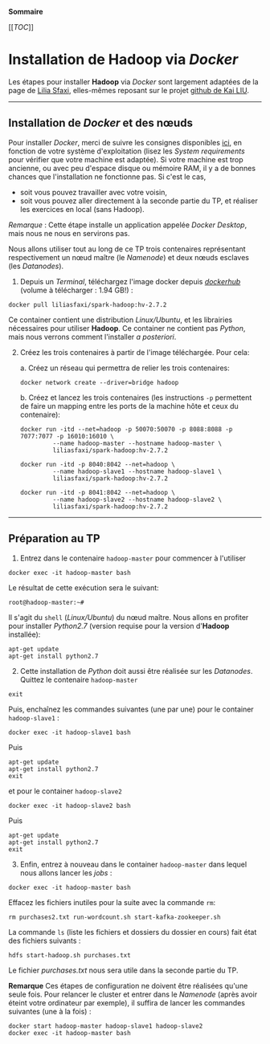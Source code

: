 **Sommaire**

[[_TOC_]]

# Installation de **Hadoop** via _Docker_

Les étapes pour installer **Hadoop** via _Docker_ sont largement adaptées de la page de [Lilia Sfaxi](https://insatunisia.github.io/TP-BigData/), elles-mêmes reposant sur le projet [github de Kai LIU](https://github.com/kiwenlau/Hadoop-cluster-docker).

---
## Installation de *Docker* et des nœuds

Pour installer *Docker*, merci de suivre les consignes disponibles [ici](https://docs.docker.com/desktop/), en fonction de votre système d'exploitation (lisez les _System requirements_ pour vérifier que votre machine est adaptée). Si votre machine est trop ancienne, ou avec peu d'espace disque ou mémoire RAM, il y a de bonnes chances que l'installation ne fonctionne pas. Si c'est le cas, 

 - soit vous pouvez travailler avec votre voisin,    
 - soit vous pouvez aller directement à la seconde partie du TP, et réaliser les exercices en local (sans Hadoop).

_Remarque_ : Cette étape installe un application appelée _Docker Desktop_, mais nous ne nous en servirons pas.

Nous allons utiliser tout au long de ce TP trois contenaires représentant respectivement un nœud maître (le _Namenode_) et deux nœuds esclaves (les _Datanodes_).

1. Depuis un _Terminal_, téléchargez l'image docker depuis [_dockerhub_](https://hub.docker.com) (volume à télécharger : 1.94 GB!) :
```shell
docker pull liliasfaxi/spark-hadoop:hv-2.7.2
```
Ce container contient une distribution _Linux/Ubuntu_, et les librairies nécessaires pour utiliser **Hadoop**. Ce container ne contient pas _Python_, mais nous verrons comment l'installer _a posteriori_.

2. Créez les trois contenaires à partir de l'image téléchargée. Pour cela:

     a. Créez un réseau qui permettra de relier les trois contenaires:
     ```shell
     docker network create --driver=bridge hadoop
     ```   
     b. Créez et lancez les trois contenaires (les instructions `-p` permettent de faire un mapping entre les ports de la machine hôte et ceux du contenaire):
     ```shell
     docker run -itd --net=hadoop -p 50070:50070 -p 8088:8088 -p 7077:7077 -p 16010:16010 \
              --name hadoop-master --hostname hadoop-master \
              liliasfaxi/spark-hadoop:hv-2.7.2
  
     docker run -itd -p 8040:8042 --net=hadoop \
              --name hadoop-slave1 --hostname hadoop-slave1 \
              liliasfaxi/spark-hadoop:hv-2.7.2
  
     docker run -itd -p 8041:8042 --net=hadoop \
              --name hadoop-slave2 --hostname hadoop-slave2 \
              liliasfaxi/spark-hadoop:hv-2.7.2
     ```     

---
## Préparation au TP

1. Entrez dans le contenaire `hadoop-master` pour commencer à l'utiliser
 ```shell
 docker exec -it hadoop-master bash
 ```
 Le résultat de cette exécution sera le suivant:
 ```shell
 root@hadoop-master:~#
 ```
 Il s'agit du ```shell``` (_Linux/Ubuntu_) du nœud maître. Nous allons en profiter pour installer _Python2.7_ (version requise pour la version d'**Hadoop** installée):
 ```shell
 apt-get update
 apt-get install python2.7
 ```

2. Cette installation de _Python_ doit aussi être réalisée sur les _Datanodes_. Quittez le contenaire `hadoop-master`
 ```shell
 exit
 ```
 Puis, enchaînez les commandes suivantes (une par une) pour le container `hadoop-slave1` :
 ```shell
 docker exec -it hadoop-slave1 bash
 ```
 Puis
 ```shell
 apt-get update
 apt-get install python2.7
 exit
 ```
 et pour le container `hadoop-slave2`
 ```shell
 docker exec -it hadoop-slave2 bash
 ```
 Puis
 ```shell
 apt-get update
 apt-get install python2.7
 exit
 ```

3. Enfin, entrez à nouveau dans le container `hadoop-master` dans lequel nous allons lancer les _jobs_ :
 ```shell
 docker exec -it hadoop-master bash
 ```  
 Effacez les fichiers inutiles pour la suite avec la commande ```rm```:
 ```shell
 rm purchases2.txt run-wordcount.sh start-kafka-zookeeper.sh
 ```
 La commande ```ls``` (liste les fichiers et dossiers du dossier en cours) fait état des fichiers suivants :
 ```shell
 hdfs start-hadoop.sh purchases.txt
 ```
 Le fichier _purchases.txt_ nous sera utile dans la seconde partie du TP.

**Remarque** Ces étapes de configuration ne doivent être réalisées qu'une seule fois. Pour relancer le cluster et entrer dans le _Namenode_ (après avoir éteint votre ordinateur par exemple), il suffira de lancer les commandes suivantes (une à la fois) :
```shell
docker start hadoop-master hadoop-slave1 hadoop-slave2
docker exec -it hadoop-master bash
```
